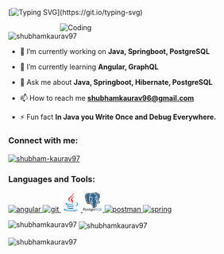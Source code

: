 [![Typing SVG](https://readme-typing-svg.demolab.com?font=Roboto&weight=500&size=32&pause=1000&color=E64980&vCenter=true&width=1000&height=60&lines=%E0%A4%A8%E0%A4%AE%E0%A4%B8%E0%A5%8D%E0%A4%A4%E0%A5%87+(Namaste)%F0%9F%99%8F%F0%9F%8F%BB%2C+I'm+Shubham+Kaurav!;A+passionate%2C+self-taught+Back+End+Developer+from+India!)](https://git.io/typing-svg)

<img align="right" alt="Coding" width="400" src="https://www.chawtechsolutions.com/wp-content/uploads/2019/03/senior-front-end-developer-openings-1.gif">

<p align="left"> <img src="https://komarev.com/ghpvc/?username=shubhamkaurav97&label=Profile%20views&color=0e75b6&style=flat" alt="shubhamkaurav97" /> </p>

- 🔭 I’m currently working on **Java, Springboot, PostgreSQL**

- 🌱 I’m currently learning **Angular, GraphQL**

- 💬 Ask me about **Java, Springboot, Hibernate, PostgreSQL**

- 📫 How to reach me **shubhamkaurav96@gmail.com**

- ⚡ Fun fact **In Java you Write Once and Debug Everywhere.**

<h3 align="left">Connect with me:</h3>
<p align="left">
<a href="https://linkedin.com/in/shubham-kaurav97" target="blank"><img align="center" src="https://raw.githubusercontent.com/rahuldkjain/github-profile-readme-generator/master/src/images/icons/Social/linked-in-alt.svg" alt="shubham-kaurav97" height="30" width="40" /></a>
</p>

<h3 align="left">Languages and Tools:</h3>
<p align="left"> <a href="https://angular.io" target="_blank" rel="noreferrer"> <img src="https://angular.io/assets/images/logos/angular/angular.svg" alt="angular" width="40" height="40"/> </a> <a href="https://git-scm.com/" target="_blank" rel="noreferrer"> <img src="https://www.vectorlogo.zone/logos/git-scm/git-scm-icon.svg" alt="git" width="40" height="40"/> </a> <a href="https://www.java.com" target="_blank" rel="noreferrer"> <img src="https://raw.githubusercontent.com/devicons/devicon/master/icons/java/java-original.svg" alt="java" width="40" height="40"/> </a> <a href="https://www.postgresql.org" target="_blank" rel="noreferrer"> <img src="https://raw.githubusercontent.com/devicons/devicon/master/icons/postgresql/postgresql-original-wordmark.svg" alt="postgresql" width="40" height="40"/> </a> <a href="https://postman.com" target="_blank" rel="noreferrer"> <img src="https://www.vectorlogo.zone/logos/getpostman/getpostman-icon.svg" alt="postman" width="40" height="40"/> </a> <a href="https://spring.io/" target="_blank" rel="noreferrer"> <img src="https://www.vectorlogo.zone/logos/springio/springio-icon.svg" alt="spring" width="40" height="40"/> </a> </p>

<p><img align="left" src="https://github-readme-stats.vercel.app/api/top-langs?username=shubhamkaurav97&show_icons=true&locale=en&layout=compact" alt="shubhamkaurav97" /></p>

<p>&nbsp;<img align="center" src="https://github-readme-stats.vercel.app/api?username=shubhamkaurav97&show_icons=true&locale=en" alt="shubhamkaurav97" /></p>

<p><img align="center" src="https://github-readme-streak-stats.herokuapp.com/?user=shubhamkaurav97&" alt="shubhamkaurav97" /></p>

<!--
**shubhamkaurav97/shubhamkaurav97** is a ✨ _special_ ✨ repository because its `README.md` (this file) appears on your GitHub profile.

Here are some ideas to get you started:

- 🔭 I’m currently working on ...
- 🌱 I’m currently learning ...
- 👯 I’m looking to collaborate on ...
- 🤔 I’m looking for help with ...
- 💬 Ask me about ...
- 📫 How to reach me: ...
- 😄 Pronouns: ...
- ⚡ Fun fact: ...
-->
